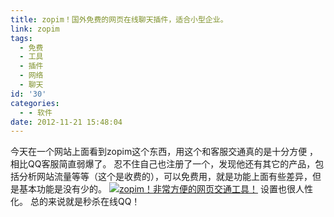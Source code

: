 ```yaml
---
title: zopim！国外免费的网页在线聊天插件，适合小型企业。
link: zopim
tags:
  - 免费
  - 工具
  - 插件
  - 网络
  - 聊天
id: '30'
categories:
  - - 软件
date: 2012-11-21 15:48:04
---
```


今天在一个网站上面看到zopim这个东西，用这个和客服交通真的是十分方便 ，相比QQ客服简直弱爆了。 忍不住自己也注册了一个，发现他还有其它的产品，包括分析网站流量等等（这个是收费的），可以免费用，就是功能上面有些差异，但是基本功能是没有少的。 [![zopim！非常方便的网页交通工具！](../images/uploads/2012/11/QQ截图20121121152337.png "设置中文截图")](../images/uploads/2012/11/QQ截图20121121152337.png) 设置也很人性化。 总的来说就是秒杀在线QQ！